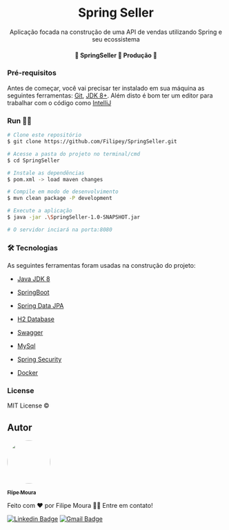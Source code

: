 <h1 align="center"> Spring Seller </h1>


<p align="center">Aplicação focada na construção de uma API de vendas utilizando Spring e seu ecossistema </p>

<h4 align="center"> 
	🚧  SpringSeller 🚀 Produção 🚧
</h4>


### Pré-requisitos

Antes de começar, você vai precisar ter instalado em sua máquina as seguintes ferramentas:
[Git](https://git-scm.com), [JDK 8+](https://www.oracle.com/br/java/technologies/javase/javase8-archive-downloads.html).
Além disto é bom ter um editor para trabalhar com o código como [IntelliJ](https://www.jetbrains.com/pt-br/idea/)

###  Run 🏃‍♂️

```bash
# Clone este repositório
$ git clone https://github.com/Filipey/SpringSeller.git

# Acesse a pasta do projeto no terminal/cmd
$ cd SpringSeller

# Instale as dependências
$ pom.xml -> load maven changes

# Compile em modo de desenvolvimento
$ mvn clean package -P development

# Execute a aplicação
$ java -jar .\SpringSeller-1.0-SNAPSHOT.jar

# O servidor inciará na porta:8080
```

### 🛠 Tecnologias

As seguintes ferramentas foram usadas na construção do projeto:

- [Java JDK 8](https://www.oracle.com/br/java/technologies/javase/javase8-archive-downloads.html)
- [SpringBoot](https://spring.io/projects/spring-boot)
- [Spring Data JPA](https://spring.io/projects/spring-data-jpa)
- [H2 Database](https://www.h2database.com/html/main.html)


- [Swagger](https://swagger.io)
- [MySql](https://dev.mysql.com/doc/)
- [Spring Security](https://spring.io/projects/spring-security)
- [Docker](https://hub.docker.com/repository/docker/filipeyzi/springseller)


### License

MIT License ©

## Autor


<a href="https://github.com/Filipey">
 <img style="border-radius: 50%;" src="https://avatars.githubusercontent.com/u/85424389?s=400&u=417925037da99d2637c3714599830ae00c07c99a&v=4" width="100px;" alt=""/>
 <br />

<sub><b> Flipe Moura</b></sub></a>


Feito com ❤️ por Filipe Moura 👋🏽 Entre em contato!

[![Linkedin Badge](https://img.shields.io/badge/-Filipe-blue?style=flat-square&logo=Linkedin&logoColor=white&link=https://www.linkedin.com/in/filipeasm/)](https://www.linkedin.com/in/filipeasm/)
[![Gmail Badge](https://img.shields.io/badge/-filipeasm18@gmail.com-c14438?style=flat-square&logo=Gmail&logoColor=white&link=mailto:filipeasm18@gmail.com)](mailto:filipeasm18@gmail.com)
